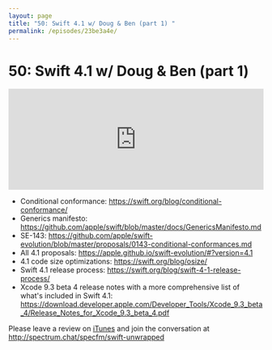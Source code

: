 ```yaml
---
layout: page
title: "50: Swift 4.1 w/ Doug & Ben (part 1) "
permalink: /episodes/23be3a4e/
---
```


# 50: Swift 4.1 w/ Doug & Ben (part 1) 

<iframe frameBorder="0" height="200px" scrolling="no" seamless src="https://player.simplecast.com/c9bed05a-df75-499f-b04c-b27aec4d8e84" width="100%"></iframe>

- Conditional conformance: https://swift.org/blog/conditional-conformance/
- Generics manifesto: https://github.com/apple/swift/blob/master/docs/GenericsManifesto.md
- SE-143: https://github.com/apple/swift-evolution/blob/master/proposals/0143-conditional-conformances.md
- All 4.1 proposals: https://apple.github.io/swift-evolution/#?version=4.1
- 4.1 code size optimizations: https://swift.org/blog/osize/
- Swift 4.1 release process: https://swift.org/blog/swift-4-1-release-process/
- Xcode 9.3 beta 4 release notes with a more comprehensive list of what's included in Swift 4.1: https://download.developer.apple.com/Developer_Tools/Xcode_9.3_beta_4/Release_Notes_for_Xcode_9.3_beta_4.pdf

Please leave a review on [iTunes](https://itunes.apple.com/us/podcast/swift-unwrapped/id1209817203?mt=2) and join the conversation at http://spectrum.chat/specfm/swift-unwrapped
